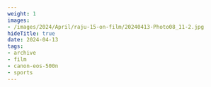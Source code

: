 ```yaml
---
weight: 1
images:
- /images/2024/April/raju-15-on-film/20240413-Photo08_11-2.jpg
hideTitle: true
date: 2024-04-13
tags:
- archive
- film
- canon-eos-500n
- sports
---
```

